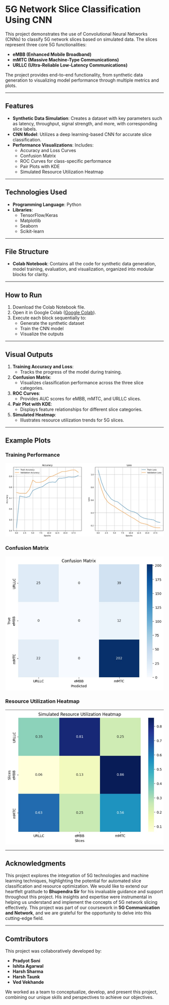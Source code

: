 # 5G Network Slice Classification Using CNN  

This project demonstrates the use of Convolutional Neural Networks (CNNs) to classify 5G network slices based on simulated data. The slices represent three core 5G functionalities:  
- **eMBB (Enhanced Mobile Broadband)**  
- **mMTC (Massive Machine-Type Communications)**  
- **URLLC (Ultra-Reliable Low-Latency Communications)**  

The project provides end-to-end functionality, from synthetic data generation to visualizing model performance through multiple metrics and plots.  

---

## Features  
- **Synthetic Data Simulation**: Creates a dataset with key parameters such as latency, throughput, signal strength, and more, with corresponding slice labels.  
- **CNN Model**: Utilizes a deep learning-based CNN for accurate slice classification.  
- **Performance Visualizations**: Includes:  
  - Accuracy and Loss Curves  
  - Confusion Matrix  
  - ROC Curves for class-specific performance  
  - Pair Plots with KDE  
  - Simulated Resource Utilization Heatmap  

---

## Technologies Used  
- **Programming Language**: Python  
- **Libraries**:  
  - TensorFlow/Keras  
  - Matplotlib  
  - Seaborn  
  - Scikit-learn  

---

## File Structure  
- **Colab Notebook**: Contains all the code for synthetic data generation, model training, evaluation, and visualization, organized into modular blocks for clarity.  

---

## How to Run  
1. Download the Colab Notebook file.  
2. Open it in Google Colab ([Google Colab](https://colab.research.google.com/drive/1YXNBPb4X7P7UnYur0wBrKWtmH7uH2Yz_?usp=sharing)).  
3. Execute each block sequentially to:  
   - Generate the synthetic dataset  
   - Train the CNN model  
   - Visualize the outputs  

---

## Visual Outputs  
1. **Training Accuracy and Loss**:  
   - Tracks the progress of the model during training.  
2. **Confusion Matrix**:  
   - Visualizes classification performance across the three slice categories.  
3. **ROC Curves**:  
   - Provides AUC scores for eMBB, mMTC, and URLLC slices.  
4. **Pair Plot with KDE**:  
   - Displays feature relationships for different slice categories.  
5. **Simulated Heatmap**:  
   - Illustrates resource utilization trends for 5G slices.  

---

## Example Plots  
### Training Performance  
![Accuracy and Loss Example](https://github.com/pradyot29/Deep-Learning-Based-Framework-for-Network-Slice-Optimization-in-5G-Networks/blob/main/accuracy-loss.jpg)

### Confusion Matrix  
![Confusion Matrix Example](https://github.com/pradyot29/Deep-Learning-Based-Framework-for-Network-Slice-Optimization-in-5G-Networks/blob/main/confusion-matrix.jpg)

### Resource Utilization Heatmap  
![Heatmap Example](https://github.com/pradyot29/Deep-Learning-Based-Framework-for-Network-Slice-Optimization-in-5G-Networks/blob/main/heatmap.jpg)

---

## Acknowledgments  
This project explores the integration of 5G technologies and machine learning techniques, highlighting the potential for automated slice classification and resource optimization.
We would like to extend our heartfelt gratitude to **Bhupendra Sir** for his invaluable guidance and support throughout this project. His insights and expertise were instrumental in helping us understand and implement the concepts of 5G network slicing effectively. This project was part of our coursework in **5G Communication and Network**, and we are grateful for the opportunity to delve into this cutting-edge field.

---

## Comtributors
This project was collaboratively developed by:

- **Pradyot Soni**  
- **Ishita Agarwal**  
- **Harsh Sharma**  
- **Harsh Taunk**  
- **Ved Vekhande**

We worked as a team to conceptualize, develop, and present this project, combining our unique skills and perspectives to achieve our objectives.
